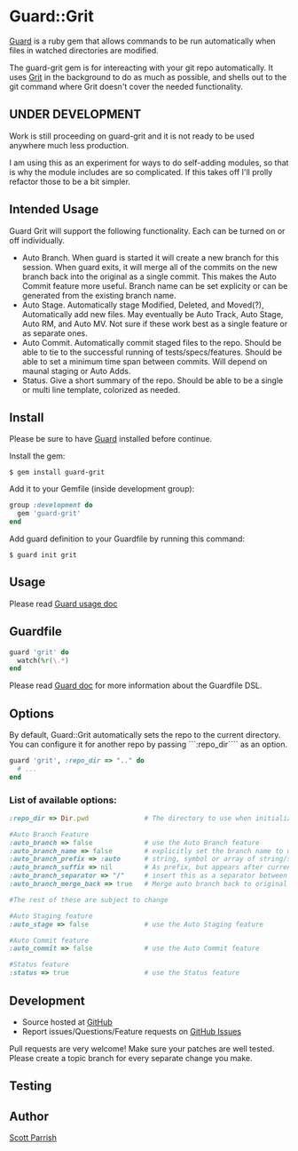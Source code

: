 # Guard::Grit
[Guard](https://github.com/guard/guard) is a ruby gem that allows commands to be run automatically when files in watched directories are modified.

The guard-grit gem is for intereacting with your git repo automatically.  It uses [Grit](https://github.com/mojombo/grit) in the background to do as much as possible, and shells out to the git command where Grit doesn't cover the needed functionality.

## UNDER DEVELOPMENT
Work is still proceeding on guard-grit and it is not ready to be used anywhere much less production.

I am using this as an experiment for ways to do self-adding modules, so that is why the module includes are so complicated.  If this takes off I'll prolly refactor those to be a bit simpler.

## Intended Usage

Guard Grit will support the following functionality.  Each can be turned on or off individually.

  * Auto Branch.  When guard is started it will create a new branch for this session.  When guard exits, it will merge all of the commits on the new branch back into the original as a single commit.  This makes the Auto Commit feature more useful.  Branch name can be set explicity or can be generated from the existing branch name.
  * Auto Stage.  Automatically stage Modified, Deleted, and Moved(?), Automatically add new files.  May eventually be Auto Track, Auto Stage, Auto RM, and Auto MV.  Not sure if these work best as a single feature or as separate ones.
  * Auto Commit.  Automatically commit staged files to the repo.  Should be able to tie to the successful running of tests/specs/features.  Should be able to set a minimum time span between commits.  Will depend on maunal staging or Auto Adds.
  * Status.  Give a short summary of the repo.  Should be able to be a single or multi line template, colorized as needed.

## Install

Please be sure to have [Guard](https://github.com/guard/guard) installed before continue.

Install the gem:

    $ gem install guard-grit

Add it to your Gemfile (inside development group):

``` ruby
group :development do
  gem 'guard-grit'
end
```

Add guard definition to your Guardfile by running this command:

    $ guard init grit

## Usage

Please read [Guard usage doc](https://github.com/guard/guard#readme)

## Guardfile

``` ruby
guard 'grit' do
  watch(%r(\.*)
end
```

Please read [Guard doc](https://github.com/guard/guard#readme) for more information about the Guardfile DSL.

## Options

By default, Guard::Grit automatically sets the repo to the current directory.  You can configure it for another repo by passing ```:repo_dir```` as an option.

``` ruby
guard 'grit', :repo_dir => ".." do
  # ...
end
```

### List of available options:

``` ruby
:repo_dir => Dir.pwd              # The directory to use when initializing the @repo object.

#Auto Branch Feature
:auto_branch => false             # use the Auto Branch feature
:auto_branch_name => false        # explicitly set the branch name to use when using auto branch
:auto_branch_prefix => :auto      # string, symbol or array of string/symbol used to construct a auto branch name from the current branch name.  These parts appear before the current branch name.
:auto_branch_suffix => nil        # As prefix, but appears after current branch name.
:auto_branch_separator => "/"     # insert this as a separator between Prefix, current branch name, and suffix parts.
:auto_branch_merge_back => true   # Merge auto branch back to original branch on Guard Stop.

#The rest of these are subject to change

#Auto Staging feature 
:auto_stage => false              # use the Auto Staging feature

#Auto Commit feature
:auto_commit => false             # use the Auto Commit feature

#Status feature
:status => true                   # use the Status feature
```

## Development

* Source hosted at [GitHub](https://github.com/anithri/guard-grit)
* Report issues/Questions/Feature requests on [GitHub Issues](https://github.com/anithri/guard-grit/issues)

Pull requests are very welcome! Make sure your patches are well tested. Please create a topic branch for every separate change
you make.

## Testing


## Author

[Scott Parrish](https://github.com/anithri)

